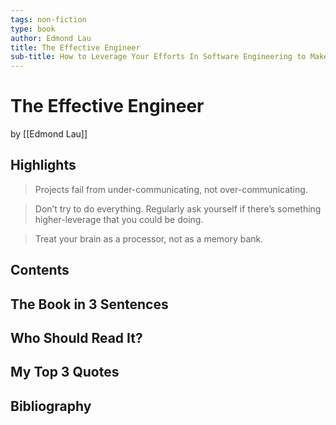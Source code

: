 ```yaml
---
tags: non-fiction
type: book
author: Edmond Lau
title: The Effective Engineer
sub-title: How to Leverage Your Efforts In Software Engineering to Make a Disproportionate and Meaningful Impact
---
```


# The Effective Engineer
by [[Edmond Lau]]

## Highlights
> Projects fail from under-communicating, not over-communicating.

> Don’t try to do everything. Regularly ask yourself if there’s something higher-leverage that you could be doing.

> Treat your brain as a processor, not as a memory bank.

## Contents

## The Book in 3 Sentences

## Who Should Read It?

## My Top 3 Quotes

## Bibliography
